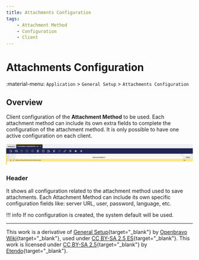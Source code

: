 ```yaml
---
title: Attachments Configuration
tags:
    - Attachment Method
    - Configuration
    - Client
---
```


# Attachments Configuration

:material-menu: `Application` > `General Setup` > `Attachments Configuration`

## Overview

Client configuration of the **Attachment Method** to be used. Each attachment method can include its own extra fields to complete the configuration of the attachment method. It is only possible to have one active configuration on each client.

![](../../../../assets/user-guide/etendo-classic/basic-features/general-setup/attachment-configuration/attachments-configuration.png)

### Header

It shows all configuration related to the attachment method used to save attachments. Each Attachment Method can include its own specific configuration fields like: server URL, user, password, language, etc.

!!! info
    If no configuration is created, the system default will be used.


---

This work is a derivative of [General Setup](https://wiki.openbravo.com/wiki/General_Setup){target="_blank"} by [Openbravo Wiki](http://wiki.openbravo.com/wiki/Welcome_to_Openbravo){target="_blank"}, used under [CC BY-SA 2.5 ES](https://creativecommons.org/licenses/by-sa/2.5/es/){target="_blank"}. This work is licensed under [CC BY-SA 2.5](https://creativecommons.org/licenses/by-sa/2.5/){target="_blank"} by [Etendo](https://etendo.software){target="_blank"}.